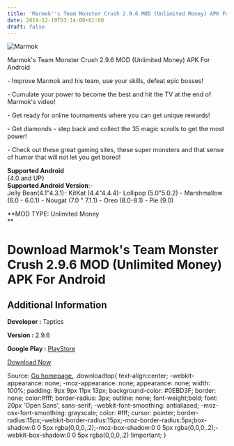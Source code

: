 ```yaml
---
title: 'Marmok''s Team Monster Crush 2.9.6 MOD (Unlimited Money) APK For Android'
date: 2019-12-19T03:14:00+01:00
draft: false
---
```


![Marmok](https://i1.wp.com/apkhome.net/wp-content/uploads/2019/11/Marmoks-Team-Monster-Crush-2.9.6-MOD-Unlimited-Money.png "Marmok")

  

Marmok's Team Monster Crush 2.9.6 MOD (Unlimited Money) APK For Android

\- Improve Marmok and his team, use your skills, defeat epic bosses!

\- Cumulate your power to become the best and hit the TV at the end of Marmok's video!

\- Get ready for online tournaments where you can get unique rewards!

\- Get diamonds - step back and collect the 35 magic scrolls to get the most power!

\- Check out these great gaming sites, these super monsters and that sense of humor that will not let you get bored!

**Supported Android**  
{4.0 and UP}  
**Supported Android Version**:-  
Jelly Bean(4.1"4.3.1)- KitKat (4.4"4.4.4)- Lollipop (5.0"5.0.2) - Marshmallow (6.0 - 6.0.1) - Nougat (7.0 " 7.1.1) - Oreo (8.0-8.1) - Pie (9.0)

**MOD TYPE: Unlimited Money  
**

Download Marmok's Team Monster Crush 2.9.6 MOD (Unlimited Money) APK For Android
================================================================================

Additional Information
----------------------

**Developer :** Taptics

**Version :** 2.9.6

**Google Play :** [PlayStore](https://play.google.com/store/apps/details?id=com.taptics.marmokIdle)

  

[Download Now](https://store4app.co/post/marmoks-team-monster-crush-2-9-6-mod-unlimited-money-apk-for-android_1574452057)

  
Source: [Go homepage.](https://store4app.co/post/marmoks-team-monster-crush-2-9-6-mod-unlimited-money-apk-for-android_1574452057) .downloadtop{ text-align:center; -webkit-appearance: none; -moz-appearance: none; appearance: none; width: 100%; padding: 9px 9px 11px 13px; background-color: #0EBD3F; border: none; color:#fff; border-radius: 3px; outline: none; font-weight;bold; font: 20px 'Open Sans', sans-serif; -webkit-font-smoothing: antialiased; -moz-osx-font-smoothing: grayscale; color: #fff; cursor: pointer; border-radius:15px;-webkit-border-radius:15px;-moz-border-radius:5px;box-shadow:0 0 5px rgba(0,0,0,.2);-moz-box-shadow:0 0 5px rgba(0,0,0,.2);-webkit-box-shadow:0 0 5px rgba(0,0,0,.2) !important; }